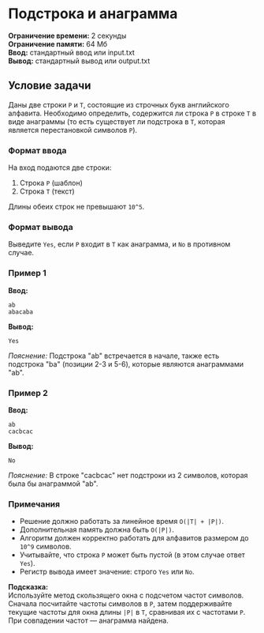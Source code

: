 # Подстрока и анаграмма

**Ограничение времени:** 2 секунды  
**Ограничение памяти:** 64 Мб  
**Ввод:** стандартный ввод или input.txt  
**Вывод:** стандартный вывод или output.txt  

## Условие задачи

Даны две строки `P` и `T`, состоящие из строчных букв английского алфавита. Необходимо определить, содержится ли строка `P` в строке `T` в виде анаграммы (то есть существует ли подстрока в `T`, которая является перестановкой символов `P`).

### Формат ввода  
На вход подаются две строки:
1. Строка `P` (шаблон)
2. Строка `T` (текст)

Длины обеих строк не превышают `10^5`.

### Формат вывода  
Выведите `Yes`, если `P` входит в `T` как анаграмма, и `No` в противном случае.

### Пример 1  
**Ввод:**  
```
ab
abacaba
```
**Вывод:**  
```
Yes
```  
*Пояснение:* Подстрока "ab" встречается в начале, также есть подстрока "ba" (позиции 2-3 и 5-6), которые являются анаграммами "ab".

### Пример 2  
**Ввод:**  
```
ab
cacbcac
```  
**Вывод:**  
```
No
```  
*Пояснение:* В строке "cacbcac" нет подстроки из 2 символов, которая была бы анаграммой "ab".

### Примечания  
- Решение должно работать за линейное время `O(|T| + |P|)`.
- Дополнительная память должна быть `O(|P|)`.
- Алгоритм должен корректно работать для алфавитов размером до `10^9` символов.
- Учитывайте, что строка `P` может быть пустой (в этом случае ответ `Yes`).
- Регистр вывода имеет значение: строго `Yes` или `No`.

**Подсказка:**  
Используйте метод скользящего окна с подсчетом частот символов. Сначала посчитайте частоты символов в `P`, затем поддерживайте текущие частоты для окна длины `|P|` в `T`, сравнивая их с частотами `P`. При совпадении частот — анаграмма найдена.
```
